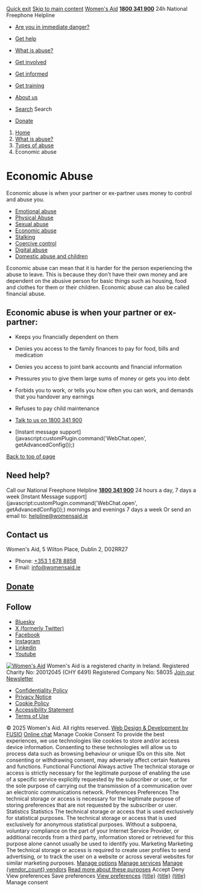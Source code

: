 [Quick exit](https://www.womensaid.ie/what-is-abuse/types-of-abuse/economic-abuse/#exit)
[Skip to main content](https://www.womensaid.ie/what-is-abuse/types-of-abuse/economic-abuse/#pagecontent "Skip to main content")
[Women's Aid](https://www.womensaid.ie/)
**[1800 341 900](tel:1800341900)** 24h National Freephone Helpline
  * [Are you in immediate danger?](https://www.womensaid.ie/are-you-in-immediate-danger/)
  * [Get help](https://www.womensaid.ie/get-help/)
  * [What is abuse?](https://www.womensaid.ie/what-is-abuse/)
  * [Get involved](https://www.womensaid.ie/get-involved/)
  * [Get informed](https://www.womensaid.ie/get-informed/)
  * [Get training](https://www.womensaid.ie/get-training/)
  * [About us](https://www.womensaid.ie/about-us/)


  * [Search](https://www.womensaid.ie/what-is-abuse/types-of-abuse/economic-abuse/)
Search
  * [Donate](https://www.womensaid.ie/get-involved/donate/)


  1. [Home](https://www.womensaid.ie/)
  2. [What is abuse?](https://www.womensaid.ie/what-is-abuse/)
  3. [Types of abuse](https://www.womensaid.ie/what-is-abuse/types-of-abuse/)
  4. Economic abuse


# Economic Abuse
Economic abuse is when your partner or ex-partner uses money to control and abuse you.
  * [Emotional abuse](https://www.womensaid.ie/what-is-abuse/types-of-abuse/emotional-abuse/)
  * [Physical Abuse](https://www.womensaid.ie/what-is-abuse/types-of-abuse/physical-abuse/)
  * [Sexual abuse](https://www.womensaid.ie/what-is-abuse/types-of-abuse/sexual-abuse/)
  * [Economic abuse](https://www.womensaid.ie/what-is-abuse/types-of-abuse/economic-abuse/)
  * [Stalking](https://www.womensaid.ie/what-is-abuse/types-of-abuse/stalking/)
  * [Coercive control](https://www.womensaid.ie/what-is-abuse/types-of-abuse/coercive-control/)
  * [Digital abuse](https://www.womensaid.ie/what-is-abuse/types-of-abuse/digital-abuse/)
  * [Domestic abuse and children](https://www.womensaid.ie/what-is-abuse/types-of-abuse/domestic-abuse-and-children/)


Economic abuse can mean that it is harder for the person experiencing the abuse to leave. This is because they don’t have their own money and are dependent on the abusive person for basic things such as housing, food and clothes for them or their children. Economic abuse can also be called financial abuse.
## Economic abuse is when your partner or ex-partner:
  * Keeps you financially dependent on them
  * Denies you access to the family finances to pay for food, bills and medication
  * Denies you access to joint bank accounts and financial information
  * Pressures you to give them large sums of money or gets you into debt
  * Forbids you to work, or tells you how often you can work, and demands that you handover any earnings
  * Refuses to pay child maintenance


  * [Talk to us on 1800 341 900](https://www.womensaid.ie/get-help/talk-to-us/)
  * [Instant message support](javascript:customPlugin.command\('WebChat.open', getAdvancedConfig\(\)\);)


[Back to top of page](https://www.womensaid.ie/what-is-abuse/types-of-abuse/economic-abuse/#top)
## Need help?
Call our National Freephone Helpline **[1800 341 900](tel:1800341900)** 24 hours a day, 7 days a week 
[Instant Message support](javascript:customPlugin.command\('WebChat.open', getAdvancedConfig\(\)\);) mornings and evenings 7 days a week
Or send an email to: helpline@womensaid.ie
## Contact us
Women's Aid, 5 Wilton Place, Dublin 2, D02RR27
  * Phone: [+353 1 678 8858](tel:+35316788858)
  * Email: info@womensaid.ie


## [Donate](https://www.womensaid.ie/get-involved/donate/)
## Follow
  * [Bluesky](https://bsky.app/profile/womensaidireland.bsky.social)
  * [X (formerly Twitter)](https://x.com/Womens_Aid)
  * [Facebook](https://www.facebook.com/womensaid.ie)
  * [Instagram](https://www.instagram.com/womens.aid)
  * [Linkedin](https://www.linkedin.com/company/women's-aid/)
  * [Youtube](https://www.youtube.com/@womensaidireland)


[![Women's Aid](https://www.womensaid.ie/app/themes/womensaidsage9/resources/assets/img/womens-aid-logo-white.svg)](https://www.womensaid.ie/what-is-abuse/types-of-abuse/economic-abuse/)
Women's Aid is a registered charity in Ireland.
Registered Charity No: 20012045 (CHY 6491) Registered Company No: 58035
[Join our Newsletter](https://www.womensaid.ie/get-informed/news-events/newsletter/)
  * [Confidentiality Policy](https://www.womensaid.ie/about-us/compliance/confidentiality-policy/)
  * [Privacy Notice](https://www.womensaid.ie/about-us/compliance/privacy-notice/)
  * [Cookie Policy](https://www.womensaid.ie/about-us/compliance/cookie-policy/)
  * [Accessibility Statement](https://www.womensaid.ie/about-us/compliance/accessibility-statement/)
  * [Terms of Use](https://www.womensaid.ie/about-us/compliance/terms-of-use/)


© 2025 Women's Aid. All rights reserved. [Web Design & Development by FUSIO](https://www.fusio.net/?utm_source=WomensAid&utm_medium=Website&utm_campaign=ClientLinks)
[Online chat](https://www.womensaid.ie/what-is-abuse/types-of-abuse/economic-abuse/#chat)
Manage Cookie Consent
To provide the best experiences, we use technologies like cookies to store and/or access device information. Consenting to these technologies will allow us to process data such as browsing behaviour or unique IDs on this site. Not consenting or withdrawing consent, may adversely affect certain features and functions.
Functional Functional Always active 
The technical storage or access is strictly necessary for the legitimate purpose of enabling the use of a specific service explicitly requested by the subscriber or user, or for the sole purpose of carrying out the transmission of a communication over an electronic communications network.
Preferences Preferences
The technical storage or access is necessary for the legitimate purpose of storing preferences that are not requested by the subscriber or user.
Statistics Statistics
The technical storage or access that is used exclusively for statistical purposes. The technical storage or access that is used exclusively for anonymous statistical purposes. Without a subpoena, voluntary compliance on the part of your Internet Service Provider, or additional records from a third party, information stored or retrieved for this purpose alone cannot usually be used to identify you.
Marketing Marketing
The technical storage or access is required to create user profiles to send advertising, or to track the user on a website or across several websites for similar marketing purposes.
[Manage options](https://www.womensaid.ie/what-is-abuse/types-of-abuse/economic-abuse/) [Manage services](https://www.womensaid.ie/what-is-abuse/types-of-abuse/economic-abuse/) [Manage {vendor_count} vendors](https://www.womensaid.ie/what-is-abuse/types-of-abuse/economic-abuse/) [Read more about these purposes](https://cookiedatabase.org/tcf/purposes/)
Accept Deny View preferences Save preferences [View preferences](https://www.womensaid.ie/what-is-abuse/types-of-abuse/economic-abuse/)
[{title}](https://www.womensaid.ie/what-is-abuse/types-of-abuse/economic-abuse/) [{title}](https://www.womensaid.ie/what-is-abuse/types-of-abuse/economic-abuse/) [{title}](https://www.womensaid.ie/what-is-abuse/types-of-abuse/economic-abuse/)
Manage consent
